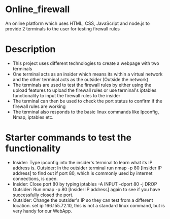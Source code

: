 # Online_firewall
An online platform which uses HTML, CSS, JavaScript and node.js to provide 2 terminals to the user for testing firewall rules

# Description
* This project uses different technologies to create a webpage with two terminals 
* One terminal acts as an insider which means its within a virtual network and the other terminal acts as the outsider (Outside the network)
* The terminals are used to test the firewall rules by either using the upload features to upload the firewall rules or use terminal's iptables functionality to input the firewall rules to the insider 
* The terminal can then be used to check the port status to confirm if the firewall rules are working
* The terminal also responds to the basic linux commands like Ipconfig, Nmap, iptables etc.

# Starter commands to test the functionality
* Insider: Type ipconfig into the insider's terminal to learn what its IP address is.
  Outsider: In the outsider terminal run nmap -p 80 [Insider IP address] to find out if port 80, which is commonly used by internet connections, is open.
* Insider: Close port 80 by typing iptables -A INPUT -dport 80 -j DROP
  Outsider: Run nmap -p 80 [Insider IP address] again to see if you have successfully closed the port.
* Outsider: Change the outsider's IP so they can test from a different location. set ip 166.155.72.10, this is not a standard linux command, but is very handy for our WebApp.

